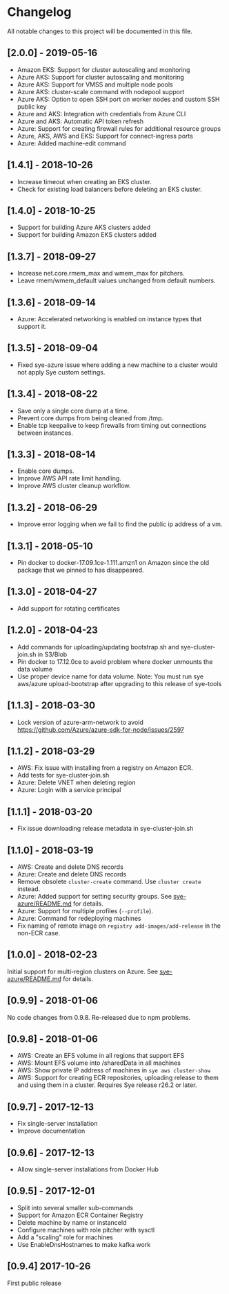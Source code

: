 # Changelog

All notable changes to this project will be documented in this file.

## [2.0.0] - 2019-05-16

* Amazon EKS: Support for cluster autoscaling and monitoring
* Azure AKS: Support for cluster autoscaling and monitoring
* Azure AKS: Support for VMSS and multiple node pools
* Azure AKS: cluster-scale command with nodepool support
* Azure AKS: Option to open SSH port on worker nodes and custom SSH public key
* Azure and AKS: Integration with credentials from Azure CLI
* Azure and AKS: Automatic API token refresh
* Azure: Support for creating firewall rules for additional resource groups
* Azure, AKS, AWS and EKS: Support for connect-ingress ports
* Azure: Added machine-edit command

## [1.4.1] - 2018-10-26

* Increase timeout when creating an EKS cluster.
* Check for existing load balancers before deleting an EKS cluster.

## [1.4.0] - 2018-10-25

* Support for building Azure AKS clusters added
* Support for building Amazon EKS clusters added

## [1.3.7] - 2018-09-27

* Increase net.core.rmem_max and wmem_max for pitchers.
* Leave rmem/wmem_default values unchanged from default numbers.

## [1.3.6] - 2018-09-14

* Azure: Accelerated networking is enabled on instance types that support it.

## [1.3.5] - 2018-09-04

* Fixed sye-azure issue where adding a new machine to a cluster would not
apply Sye custom settings.

## [1.3.4] - 2018-08-22

* Save only a single core dump at a time.
* Prevent core dumps from being cleaned from /tmp.
* Enable tcp keepalive to keep firewalls from timing out connections
  between instances.

## [1.3.3] - 2018-08-14

* Enable core dumps.
* Improve AWS API rate limit handling.
* Improve AWS cluster cleanup workflow.

## [1.3.2] - 2018-06-29

* Improve error logging when we fail to find the public ip address of a vm.

## [1.3.1] - 2018-05-10

* Pin docker to docker-17.09.1ce-1.111.amzn1 on Amazon since the old package that we pinned to has disappeared.

## [1.3.0] - 2018-04-27

* Add support for rotating certificates

## [1.2.0] - 2018-04-23

* Add commands for uploading/updating bootstrap.sh and sye-cluster-join.sh in S3/Blob
* Pin docker to 17.12.0ce to avoid problem where docker unmounts the data volume
* Use proper device name for data volume. Note: You must run sye aws/azure upload-bootstrap after upgrading to this release of sye-tools

## [1.1.3] - 2018-03-30

* Lock version of azure-arm-network to avoid https://github.com/Azure/azure-sdk-for-node/issues/2597

## [1.1.2] - 2018-03-29

* AWS: Fix issue with installing from a registry on Amazon ECR.
* Add tests for sye-cluster-join.sh
* Azure: Delete VNET when deleting region
* Azure: Login with a service principal

## [1.1.1] - 2018-03-20

* Fix issue downloading release metadata in sye-cluster-join.sh

## [1.1.0] - 2018-03-19

* AWS: Create and delete DNS records
* Azure: Create and delete DNS records
* Remove obsolete `cluster-create` command. Use `cluster create` instead.
* Azure: Added support for setting security groups. See [sye-azure/README.md](sye-azure/README.md) for details.
* Azure: Support for multiple profiles (`--profile`).
* Azure: Command for redeploying machines
* Fix naming of remote image on `registry add-images/add-release` in the non-ECR case.

## [1.0.0] - 2018-02-23

Initial support for multi-region clusters on Azure. See [sye-azure/README.md](sye-azure/README.md) for details.

## [0.9.9] - 2018-01-06

No code changes from 0.9.8. Re-released due to npm problems.

## [0.9.8] - 2018-01-06

* AWS: Create an EFS volume in all regions that support EFS
* AWS: Mount EFS volume into /sharedData in all machines
* AWS: Show private IP address of machines in `sye aws cluster-show`
* AWS: Support for creating ECR repositories, uploading release to them
  and using them in a cluster. Requires Sye release r26.2 or later.

## [0.9.7] - 2017-12-13

* Fix single-server installation
* Improve documentation

## [0.9.6] - 2017-12-13

* Allow single-server installations from Docker Hub

## [0.9.5] - 2017-12-01

* Split into several smaller sub-commands
* Support for Amazon ECR Container Registry
* Delete machine by name or instanceId
* Configure machines with role pitcher with sysctl
* Add a "scaling" role for machines
* Use EnableDnsHostnames to make kafka work

## [0.9.4] 2017-10-26

First public release

